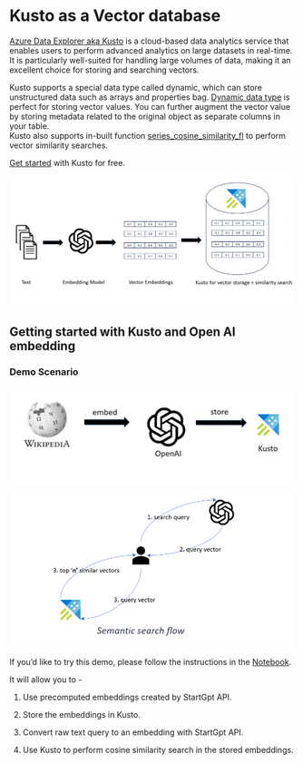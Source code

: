 # Kusto as a Vector database



[Azure Data Explorer aka Kusto](https://azure.microsoft.com/en-us/products/data-explorer) is a cloud-based data analytics service that enables users to perform advanced analytics on large datasets in real-time. It is particularly well-suited for handling large volumes of data, making it an excellent choice for storing and searching vectors.

Kusto supports a special data type called dynamic, which can store unstructured data such as arrays and properties bag. [Dynamic data type](https://learn.microsoft.com/en-us/azure/data-explorer/kusto/query/scalar-data-types/dynamic) is perfect for storing vector values. You can further augment the vector value by storing metadata related to the original object as separate columns in your table.  
Kusto also supports in-built function [series_cosine_similarity_fl](https://learn.microsoft.com/en-us/azure/data-explorer/kusto/functions-library/series-cosine-similarity-fl) to perform vector similarity searches.

[Get started](https://aka.ms/kustofree) with Kusto for free. 

![Kusto_Vector](./images/kusto_vector_db.png)



## Getting started with Kusto and Open AI embedding

### Demo Scenario

![Wiki_embeddings](./images/wiki_embeddings.png)

![semantic_search_flow](./images/semantic_search_user_flow.png)

If you’d like to try this demo, please follow the instructions in the [Notebook](Getting_started_with_kusto_and_startgpt_embeddings.ipynb).

It will allow you to -  

1. Use precomputed embeddings created by StartGpt API. 

2. Store the embeddings in Kusto. 

3. Convert raw text query to an embedding with StartGpt API. 

4. Use Kusto to perform cosine similarity search in the stored embeddings.